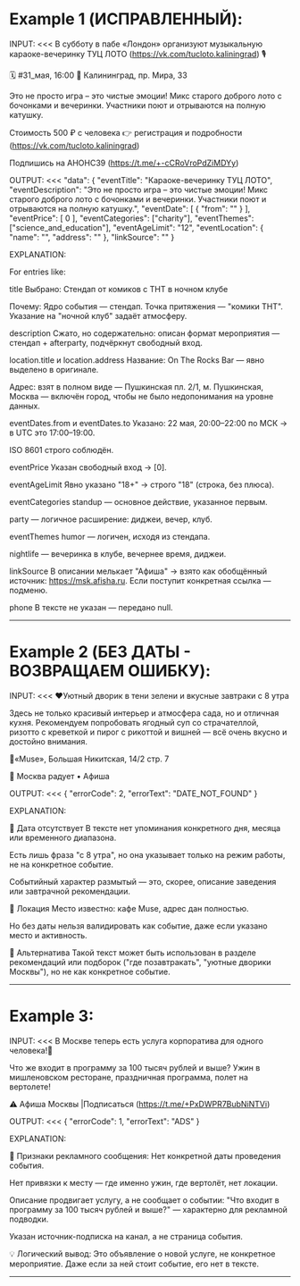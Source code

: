 # Example 1 (ИСПРАВЛЕННЫЙ):

INPUT:
<<<
В субботу в пабе «Лондон» организуют музыкальную караоке-вечеринку ТУЦ ЛОТО (https://vk.com/tucloto.kaliningrad) 🎙️ 

🗓️ #31_мая, 16:00
📍 Калининград, пр. Мира, 33

Это не просто игра – это чистые эмоции! Микс старого доброго лото с бочонками и вечеринки. Участники поют и отрываются на полную катушку. 

Стоимость 500 ₽ с человека
👉 регистрация и подробности (https://vk.com/tucloto.kaliningrad)

Подпишись на АНОНС39 (https://t.me/+-cCRoVroPdZiMDYy)
>>>

OUTPUT:
<<<
"data": {
    "eventTitle": "Караоке-вечеринку ТУЦ ЛОТО",
    "eventDescription": "Это не просто игра – это чистые эмоции! Микс старого доброго лото с бочонками и вечеринки. Участники поют и отрываются на полную катушку.",
    "eventDate": [
        {
            "from": ""
        }
    ],
    "eventPrice": [ 0 ],
    "eventCategories": ["charity"],
    "eventThemes": ["science_and_education"],
    "eventAgeLimit": "12",
    "eventLocation": {
      "name": "",
      "address": ""
    },
    "linkSource": ""
  }
>>>

EXPLANATION:

For entries like:

title
Выбрано: Стендап от комиков с ТНТ в ночном клубе

Почему: Ядро события — стендап. Точка притяжения — "комики ТНТ". Указание на "ночной клуб" задаёт атмосферу.

description
Сжато, но содержательно: описан формат мероприятия — стендап + afterparty, подчёркнут свободный вход.

location.title и location.address
Название: On The Rocks Bar — явно выделено в оригинале.

Адрес: взят в полном виде — Пушкинская пл. 2/1, м. Пушкинская, Москва — включён город, чтобы не было недопонимания на уровне данных.

eventDates.from и eventDates.to
Указано: 22 мая, 20:00–22:00 по МСК → в UTC это 17:00–19:00.

ISO 8601 строго соблюдён.

eventPrice
Указан свободный вход → [0].

eventAgeLimit
Явно указано "18+" → строго "18" (строка, без плюса).

eventCategories
standup — основное действие, указанное первым.

party — логичное расширение: диджеи, вечер, клуб.

eventThemes
humor — логичен, исходя из стендапа.

nightlife — вечеринка в клубе, вечернее время, диджеи.

linkSource
В описании мелькает "Афиша" → взято как обобщённый источник: https://msk.afisha.ru.
Если поступит конкретная ссылка — подменю.

phone
В тексте не указан — передано null.



---

# Example 2 (БЕЗ ДАТЫ - ВОЗВРАЩАЕМ ОШИБКУ):

INPUT:
<<<
❤️Уютный дворик в тени зелени и вкусные завтраки с 8 утра

Здесь не только красивый интерьер и атмосфера сада, но и отличная кухня. Рекомендуем попробовать ягодный суп со страчателлой, ризотто с креветкой и пирог с рикоттой и вишней — всё очень вкусно и достойно внимания.

📍«Muse», Большая Никитская, 14/2 стр. 7

🌆 Москва радует • Афиша
>>>

OUTPUT:
<<<
{
  "errorCode": 2,
  "errorText": "DATE_NOT_FOUND"
}
>>>

EXPLANATION:

📅 Дата отсутствует
В тексте нет упоминания конкретного дня, месяца или временного диапазона.

Есть лишь фраза "с 8 утра", но она указывает только на режим работы, не на конкретное событие.

Событийный характер размытый — это, скорее, описание заведения или завтрачной рекомендации.

📍 Локация
Место известно: кафе Muse, адрес дан полностью.

Но без даты нельзя валидировать как событие, даже если указано место и активность.

🔁 Альтернатива
Такой текст может быть использован в разделе рекомендаций или подборок ("где позавтракать", "уютные дворики Москвы"), но не как конкретное событие.

---

# Example 3:

INPUT:
<<<
В Москве теперь есть услуга корпоратива для одного человека!🥂

Что же входит в программу за 100 тысяч рублей и выше? Ужин в мишленовском ресторане, праздничная программа, полет на вертолете!

⚠️ Афиша Москвы |Подписаться (https://t.me/+PxDWPR7BubNiNTVi)
>>>

OUTPUT:
<<<
{
  "errorCode": 1,
  "errorText": "ADS"
}
>>>

EXPLANATION:

📌 Признаки рекламного сообщения:
Нет конкретной даты проведения события.

Нет привязки к месту — где именно ужин, где вертолёт, нет локации.

Описание продвигает услугу, а не сообщает о событии: "Что входит в программу за 100 тысяч рублей и выше?" — характерно для рекламной подводки.

Указан источник-подписка на канал, а не страница события.

💡 Логический вывод:
Это объявление о новой услуге, не конкретное мероприятие. Даже если за ней стоит событие, его нет в тексте.

---